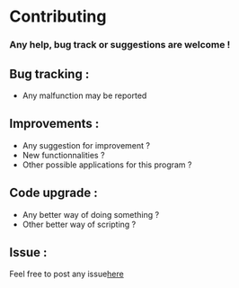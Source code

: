 # Contributing
### Any help, bug track or suggestions are welcome ! ###

## Bug tracking :
- Any malfunction may be reported

## Improvements :
- Any suggestion for improvement ?
- New functionnalities ?
- Other possible applications for this program ?

## Code upgrade :
- Any better way of doing something ?
- Other better way of scripting ?

## Issue :
Feel free to post any issue[here](https://github.com/OL-GIT/CheckShot/issues)
